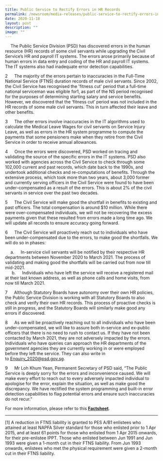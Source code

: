 ```yaml
---
title: Public Service to Rectify Errors in HR Records
permalink: /newsroom/media-releases/public-service-to-rectify-errors-in-hr-records/
date: 2020-11-18
layout: post
description: ""
image: ""
---
```

&emsp; The Public Service Division (PSD) has discovered errors in the human resource (HR) records of some civil servants while upgrading the Civil Service’s HR and payroll IT systems. The errors arose primarily because of human errors in data entry and coding of the HR and payroll IT systems. The IT systems also had inadequate error detection capabilities.   
  
2 &emsp; The majority of the errors pertain to inaccuracies in the Full-Time National Service (FTNS) duration records of male civil servants. Since 2002, the Civil Service has recognised the 'fitness cut' period that a full-time national serviceman was eligible for1, as part of the NS period recognised for the purposes of determining starting salary and service benefits. However, we discovered that the ‘fitness cut’ period was not included in the HR records of some male civil servants. This in turn affected their leave and other benefits.   
  
3 &emsp; The other errors involve inaccuracies in the IT algorithms used to calculate the Medical Leave Wages for civil servants on Service Injury Leave, as well as errors in the HR system programme to compute the payments that some pensioners make when they retire from the Civil Service in order to receive annual allowances.   
  
4 &emsp; Once the errors were discovered, PSD worked on tracing and validating the source of the specific errors in the IT systems. PSD also worked with agencies across the Civil Service to check through some 102,000 current and past records, which date back to the 1990s, and undertook additional checks and re-computations of benefits. Through the extensive process, which took more than two years, about 3,000 former and currently serving officers in the Civil Service were found to have been under-compensated as a result of the errors. This is about 2% of the civil servants in service over the past two decades.   
  
5 &emsp; The Civil Service will make good the shortfall in benefits to existing and past officers. The total compensation is around $10 million. While there were over-compensated individuals, we will not be recovering the excess payments given that these resulted from errors made a long time ago. We will update all records to ensure accuracy going forward.  
  
6 &emsp; The Civil Service will proactively reach out to individuals who have been under-compensated due to the errors, to make good the shortfalls. We will do so in phases:  
  
&emsp; a. &emsp; In-service civil servants will be notified by their respective HR departments between November 2020 to March 2021. The process of validating and making good the shortfalls will be carried out from now till mid-2021.  
&emsp;  b. &emsp; Individuals who have left the service will receive a registered mail at their last known address, as well as phone calls and home visits, from now till March 2021.    
  
7 &emsp; Although Statutory Boards have autonomy over their own HR policies, the Public Service Division is working with all Statutory Boards to also check and verify their own HR records. This process of proactive checks is still in progress, and the Statutory Boards will similarly make good any errors if discovered.  
  
8 &emsp; As we will be proactively reaching out to all individuals who have been under-compensated, we will like to assure both in-service and ex-public officers that there is no need to rush to contact us. If they have not been contacted by March 2021, they are not adversely impacted by the errors. Individuals who have queries can approach the HR departments of the government agencies they are currently working in or were employed before they left the service. They can also write in to [Enquiry\_2020@psd.gov.sg](mailto:Enquiry_2020@psd.gov.sg).   
  
9 &emsp; Mr Loh Khum Yean, Permanent Secretary of PSD said, “The Public Service is deeply sorry for the errors and inconvenience caused. We will make every effort to reach out to every adversely impacted individual to apologise for the error, explain the situation, as well as make good the discrepancy. We have rectified the system programming and built-in error detection capabilities to flag potential errors and ensure such inaccuracies do not recur.”   
  
For more information, please refer to this [**Factsheet**](https://www.psd.gov.sg/docs/default-source/default-document-library/factsheet-on-errors-in-hr-records-(18-nov)---final.pdf).

* * *

\[1\] A reduction in FTNS liability is granted to PES A/B1 enlistees who attained at least NAPFA Silver standard for those who enlisted prior to 1 Apr 2015, and at least 61 points for those who enlisted from 1 Apr 2015 onwards, for their pre-enlistee IPPT. Those who enlisted between Jun 1991 and Jun 1993 were given a 1-month cut in their FTNS liability. From Jun 1993 onwards, enlistees who met the physical requirement were given a 2-month cut in their FTNS liability.